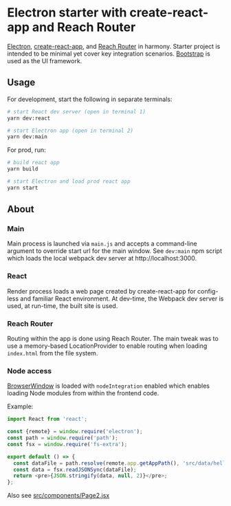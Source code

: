 # Electron starter with create-react-app and Reach Router
[Electron](https://electronjs.org/), [create-react-app](https://create-react-app.dev/), and [Reach Router](https://reach.tech/router) in harmony.
Starter project is intended to be minimal yet cover key integration scenarios.  [Bootstrap](https://getbootstrap.com/) is used as the UI framework.

## Usage
For development, start the following in separate terminals:
```bash
# start React dev server (open in terminal 1)
yarn dev:react

# start Electron app (open in terminal 2)
yarn dev:main
```

For prod, run:
```bash
# build react app
yarn build

# start Electron and load prod react app
yarn start
```

## About
### Main
Main process is launched via `main.js` and accepts a command-line argument to override start url for the main window.  See `dev:main` npm script which loads the local webpack dev server at http://localhost:3000.

### React
Render process loads a web page created by create-react-app for config-less and familiar React environment.  At dev-time, the Webpack dev server is used, at run-time, the built site is used.

### Reach Router
Routing within the app is done using Reach Router.  The main tweak was to use a memory-based LocationProvider to enable routing when loading `index.html` from the file system.

### Node access
[BrowserWindow](https://electronjs.org/docs/api/browser-window) is loaded with `nodeIntegration` enabled which enables loading Node modules from within the frontend code.

Example:
```javascript
import React from 'react';

const {remote} = window.require('electron');
const path = window.require('path');
const fsx = window.require('fs-extra');

export default () => {
  const dataFile = path.resolve(remote.app.getAppPath(), 'src/data/hello-world.json');
  const data = fsx.readJSONSync(dataFile);
  return <pre>{JSON.stringify(data, null, 2)}</pre>;
};
```
Also see [src/components/Page2.jsx](/src/components/Page2.jsx)

